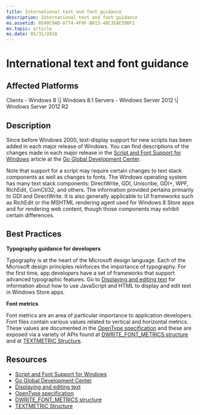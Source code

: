 ```yaml
---
title: International text and font guidance
description: International text and font guidance
ms.assetid: 0540C9AD-8774-4F0F-B013-48C3EAE59BF2
ms.topic: article
ms.date: 05/31/2018
---
```


# International text and font guidance

## Affected Platforms

<dl> Clients - Windows 8 \| Windows 8.1  
Servers - Windows Server 2012 \| Windows Server 2012 R2  
</dl>

## Description

Since before Windows 2000, text-display support for new scripts has been added in each major release of Windows. You can find descriptions of the changes made in each major release in the [Script and Font Support for Windows](https://go.microsoft.com/fwlink/p/?LinkId=325315) article at the [Go Global Development Center](https://go.microsoft.com/fwlink/p/?LinkId=325339).

Note that support for a script may require certain changes to text stack components as well as changes to fonts. The Windows operating system has many text stack components: DirectWrite, GDI, Uniscribe, GDI+, WPF, RichEdit, ComCtl32, and others. The information provided pertains primarily to GDI and DirectWrite. It is also generally applicable to UI frameworks such as RichEdit or the MSHTML rendering agent used for Windows 8 Store apps and for rendering web content, though those components may exhibit certain differences.

## Best Practices

**Typography guidance for developers**

Typography is at the heart of the Microsoft design language. Each of the Microsoft design principles reinforces the importance of typography. For the first time, app developers have a set of frameworks that support advanced typographic features. Go to [Displaying and editing text](https://go.microsoft.com/fwlink/p/?LinkId=325341) for information about how to use JavaScript and HTML to display and edit text in Windows Store apps.

**Font metrics**

Font metrics are an area of particular importance to application developers. Font files contain various values related to vertical and horizontal metrics. These values are documented in the [OpenType specification](https://go.microsoft.com/fwlink/p/?LinkId=325342) and these are exposed via a variety of APIs found at [DWRITE\_FONT\_METRICS structure](https://go.microsoft.com/fwlink/p/?LinkId=325343) and at [TEXTMETRIC Structure](https://go.microsoft.com/fwlink/p/?LinkId=325344).

## Resources

-   [Script and Font Support for Windows](https://go.microsoft.com/fwlink/p/?LinkId=325315)
-   [Go Global Development Center](https://go.microsoft.com/fwlink/p/?LinkId=325339)
-   [Displaying and editing text](https://go.microsoft.com/fwlink/p/?LinkId=325341)
-   [OpenType specification](https://go.microsoft.com/fwlink/p/?LinkId=325342)
-   [DWRITE\_FONT\_METRICS structure](https://go.microsoft.com/fwlink/p/?LinkId=325343)
-   [TEXTMETRIC Structure](https://go.microsoft.com/fwlink/p/?LinkId=325344)

 

 




